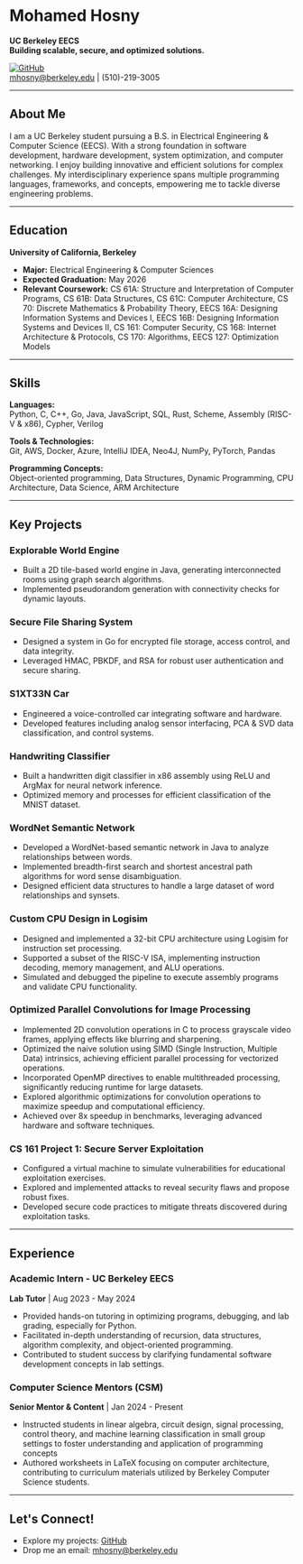 # Mohamed Hosny  

 **UC Berkeley EECS**  
 **Building scalable, secure, and optimized solutions.**  

[![GitHub](https://img.shields.io/badge/GitHub-hosny8-blue)](https://github.com/hosny8)  
mhosny@berkeley.edu | (510)-219-3005  

---

## About Me  

I am a UC Berkeley student pursuing a B.S. in Electrical Engineering & Computer Science (EECS). With a strong foundation in software development, hardware development, system optimization, and computer networking. I enjoy building innovative and efficient solutions for complex challenges. My interdisciplinary experience spans multiple programming languages, frameworks, and concepts, empowering me to tackle diverse engineering problems.

---

## Education  

**University of California, Berkeley**  
- **Major:** Electrical Engineering & Computer Sciences  
- **Expected Graduation:** May 2026  
- **Relevant Coursework:** CS 61A: Structure and Interpretation of Computer Programs, CS 61B: Data Structures, CS 61C: Computer Architecture, CS 70: Discrete Mathematics & Probability Theory, EECS 16A: Designing Information Systems and Devices I, EECS 16B: Designing Information Systems and Devices II, CS 161: Computer Security, CS 168: Internet Architecture & Protocols, CS 170: Algorithms, EECS 127: Optimization Models

---

## Skills  

**Languages:**  
Python, C, C++, Go, Java, JavaScript, SQL, Rust, Scheme, Assembly (RISC-V & x86), Cypher, Verilog  

**Tools & Technologies:**  
Git, AWS, Docker, Azure, IntelliJ IDEA, Neo4J, NumPy, PyTorch, Pandas  

**Programming Concepts:**  
Object-oriented programming, Data Structures, Dynamic Programming, CPU Architecture, Data Science, ARM Architecture  

---

## Key Projects  

### **Explorable World Engine**  
- Built a 2D tile-based world engine in Java, generating interconnected rooms using graph search algorithms.  
- Implemented pseudorandom generation with connectivity checks for dynamic layouts.  

### **Secure File Sharing System**  
- Designed a system in Go for encrypted file storage, access control, and data integrity.  
- Leveraged HMAC, PBKDF, and RSA for robust user authentication and secure sharing.  

### **S1XT33N Car**  
- Engineered a voice-controlled car integrating software and hardware.  
- Developed features including analog sensor interfacing, PCA & SVD data classification, and control systems.  

### **Handwriting Classifier**  
- Built a handwritten digit classifier in x86 assembly using ReLU and ArgMax for neural network inference.  
- Optimized memory and processes for efficient classification of the MNIST dataset.  

### **WordNet Semantic Network**  
- Developed a WordNet-based semantic network in Java to analyze relationships between words.  
- Implemented breadth-first search and shortest ancestral path algorithms for word sense disambiguation.  
- Designed efficient data structures to handle a large dataset of word relationships and synsets.  

### **Custom CPU Design in Logisim**  
- Designed and implemented a 32-bit CPU architecture using Logisim for instruction set processing.  
- Supported a subset of the RISC-V ISA, implementing instruction decoding, memory management, and ALU operations.  
- Simulated and debugged the pipeline to execute assembly programs and validate CPU functionality.  

### **Optimized Parallel Convolutions for Image Processing**  
- Implemented 2D convolution operations in C to process grayscale video frames, applying effects like blurring and sharpening.  
- Optimized the naive solution using SIMD (Single Instruction, Multiple Data) intrinsics, achieving efficient parallel processing for vectorized operations.  
- Incorporated OpenMP directives to enable multithreaded processing, significantly reducing runtime for large datasets.  
- Explored algorithmic optimizations for convolution operations to maximize speedup and computational efficiency.  
- Achieved over 8x speedup in benchmarks, leveraging advanced hardware and software techniques.  

### **CS 161 Project 1: Secure Server Exploitation**  
- Configured a virtual machine to simulate vulnerabilities for educational exploitation exercises.  
- Explored and implemented attacks to reveal security flaws and propose robust fixes.  
- Developed secure code practices to mitigate threats discovered during exploitation tasks.  

---

## Experience  

### **Academic Intern - UC Berkeley EECS**  
**Lab Tutor** | Aug 2023 - May 2024  
- Provided hands-on tutoring in optimizing programs, debugging, and lab grading, especially for Python.  
- Facilitated in-depth understanding of recursion, data structures, algorithm complexity, and object-oriented programming.  
- Contributed to student success by clarifying fundamental software development concepts in lab settings.  

### **Computer Science Mentors (CSM)**  
**Senior Mentor & Content** | Jan 2024 - Present  
- Instructed students in linear algebra, circuit design, signal processing, control theory, and machine learning classification in small group
settings to foster understanding and application of programming concepts 
- Authored worksheets in LaTeX focusing on computer architecture, contributing to curriculum materials utilized by Berkeley Computer Science students.

---

## Let's Connect!  

- Explore my projects: [GitHub](https://github.com/hosny8)  
- Drop me an email: mhosny@berkeley.edu  


